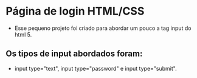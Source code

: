 # Página de login HTML/CSS

* Esse pequeno projeto foi criado para abordar um pouco a tag input do html 5.

## Os tipos de input abordados foram:
* input type="text",  input type="password" e input type="submit".
  
  